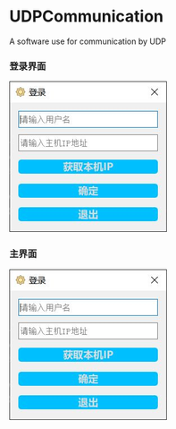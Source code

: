 # UDPCommunication
 A software use for communication by UDP

 ### 登录界面
 ![avatar](https://github.com/ilvli/UDPCommunication/blob/master/Screenshot/login.JPG)

### 主界面

![avatar](https://github.com/ilvli/UDPCommunication/blob/master/Screenshot/login.JPG)

